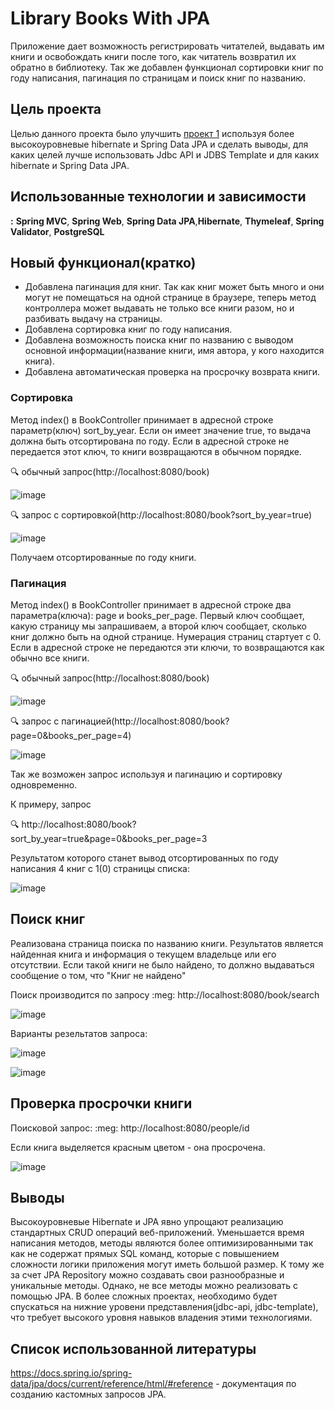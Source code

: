 # Library Books With JPA
Приложение дает возможность регистрировать читателей, выдавать им книги и освобождать книги после того, как читатель возвратил их обратно в библиотеку.
Так же добавлен функционал сортировки книг по году написания, пагинация по страницам и поиск книг по названию.
## Цель проекта
Целью данного проекта было улучшить [проект 1](https://github.com/AleksandrRubsov/Project_Library) используя более высокоуровневые hibernate и Spring Data JPA и сделать выводы,
для каких целей лучше использовать Jdbc API и JDBS Template и для каких hibernate и Spring Data JPA.
## Использованные технологии и зависимости
**:** **Spring MVC**, **Spring Web**, **Spring Data JPA**,**Hibernate**, **Thymeleaf**, **Spring Validator**, **PostgreSQL**

## Новый функционал(кратко)
+ Добавлена пагинация для книг. Так как книг может быть много и они могут не помещаться на одной странице в браузере, теперь метод контроллера 
может выдавать не только все книги разом, но и разбивать выдачу на страницы.
+ Добавлена сортировка книг по году написания.
+ Добавлена возможность поиска книг по названию с выводом основной информации(название книги, имя автора, у кого находится книга).
+ Добавлена автоматическая проверка на просрочку возврата книги.

### Сортировка
Метод index() в BookController принимает в адресной строке параметр(ключ) sort_by_year. 
Если он имеет значение true, то выдача должна быть отсортирована по году. Если в адресной строке не передается этот ключ, то книги возвращаются в обычном порядке.

:mag: обычный запрос(http://localhost:8080/book)

![image](https://user-images.githubusercontent.com/70627203/232230263-f6a18d61-5e65-4d40-aff9-1b1e39c86c81.png)

:mag: запрос с сортировкой(http://localhost:8080/book?sort_by_year=true)

![image](https://user-images.githubusercontent.com/70627203/232230306-f10c4e97-8754-44e7-8136-73720b8dd650.png)

Получаем отсортированные по году книги.
### Пагинация
Метод index() в BookController принимает в адресной строке два параметра(ключа): page и books_per_page. 
Первый ключ сообщает, какую страницу мы запрашиваем, а второй ключ сообщает, сколько книг должно быть на одной странице. 
Нумерация страниц стартует с 0. Если в адресной строке не передаются эти ключи, то возвращаются как обычно все книги.

:mag: обычный запрос(http://localhost:8080/book)

![image](https://user-images.githubusercontent.com/70627203/232230593-95f5f146-d41e-4889-8d03-1bb53ee07c01.png)

:mag: запрос с пагинацией(http://localhost:8080/book?page=0&books_per_page=4)

![image](https://user-images.githubusercontent.com/70627203/232230673-dc6d42b6-20e4-4850-a5f0-0235a6908242.png)

Так же возможен запрос используя и пагинацию и сортировку одновременно.

К примеру, запрос 

:mag: http://localhost:8080/book?sort_by_year=true&page=0&books_per_page=3

Результатом которого станет вывод отсортированных по году написания 4 книг с 1(0) страницы списка:

![image](https://user-images.githubusercontent.com/70627203/232230894-7cca37dd-71cf-4043-9d33-21022730a10d.png)

## Поиск книг
Реализована страница поиска по названию книги. Результатов является найденная книга и информация о текущем владельце или его отсутствии. 
Если такой книги не было найдено, то должно выдаваться сообщение о том, что "Книг не найдено"

Поиск производится по запросу :meg: http://localhost:8080/book/search

![image](https://user-images.githubusercontent.com/70627203/232231244-315674d3-7503-4716-a33c-72e0eb4c8bc0.png)

Варианты резeльтатов запроса:

![image](https://user-images.githubusercontent.com/70627203/232231160-68e6779f-6878-48a6-a2c6-7b2b2a4ca097.png)


![image](https://user-images.githubusercontent.com/70627203/232231188-cede4f28-b337-43e2-ae8c-4b362b6e8589.png)

## Проверка просрочки книги

Поисковой запрос: :meg: http://localhost:8080/people/id

Если книга выделяется красным цветом - она просрочена.

![image](https://user-images.githubusercontent.com/70627203/232232059-917dd1c2-4557-42a8-88c4-380705255e43.png)

## Выводы
Высокоуровневые Hibernate и JPA явно упрощают реализацию стандартных CRUD операций веб-приложений. Уменьшается время написания методов,
методы являются более оптимизированными так как не содержат прямых SQL команд, которые с повышением сложности логики приложения могут иметь большой размер. 
К тому же за счет JPA Repository можно создавать свои разнообразные и уникальные методы.
Однако, не все методы можно реализовать с помощью JPA. В более сложных проектах, необходимо будет спускаться на нижние уровени представления(jdbc-api, jdbc-template),
что требует высокого уровня навыков владения этими технологиями.

## Список использованной литературы
https://docs.spring.io/spring-data/jpa/docs/current/reference/html/#reference - документация по созданию кастомных запросов JPA.
